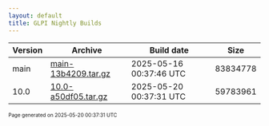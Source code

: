 ```yaml
---
layout: default
title: GLPI Nightly Builds
---
```


Version|Archive|Build date|Size
---|---|---|---
main|[main-13b4209.tar.gz](main-13b4209.tar.gz)|2025-05-16 00:37:46 UTC|83834778
10.0|[10.0-a50df05.tar.gz](10.0-a50df05.tar.gz)|2025-05-20 00:37:31 UTC|59783961

<font size="1">Page generated on 2025-05-20 00:37:31 UTC</font>
